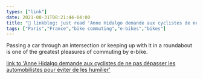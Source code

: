 ```yaml
---
types: ["link"]
date: 2021-08-31T08:21:44-04:00
title: "🔗 linkblog: just read 'Anne Hidalgo demande aux cyclistes de ne pas dépasser les automobilistes pour éviter de les humilier'"
tags: ["Paris","France","bike commuting","e-bikes","bikes"]
---
```

Passing a car through an intersection or keeping up with it in a roundabout is one of the greatest pleasures of commuting by e-bike.
 
[link to 'Anne Hidalgo demande aux cyclistes de ne pas dépasser les automobilistes pour éviter de les humilier'](https://www.legorafi.fr/2021/08/31/anne-hidalgo-demande-aux-cyclistes-de-ne-pas-depasser-les-automobilistes-pour-eviter-de-les-humilier/)
